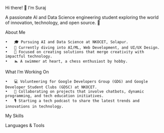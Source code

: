 Hi there! 👋 I’m Suraj

A passionate AI and Data Science engineering student exploring the world of innovation, technology, and open source. 🚀

About Me

	•	🎓 Pursuing AI and Data Science at NKOCET, Solapur.
	•	🤖 Currently diving into AI/ML, Web Development, and UI/UX Design.
	•	🎯 Focused on creating solutions that merge creativity with impactful technology.
	•	🏊 A swimmer at heart, a chess enthusiast by hobby.

What I’m Working On

	•	💻 Volunteering for Google Developers Group (GDG) and Google Developer Student Clubs (GDSC) at NKOCET.
	•	🤝 Collaborating on projects that involve chatbots, dynamic programming, and tech education initiatives.
	•	🎙️ Starting a tech podcast to share the latest trends and innovations in technology.

My Skills

Languages & Tools
